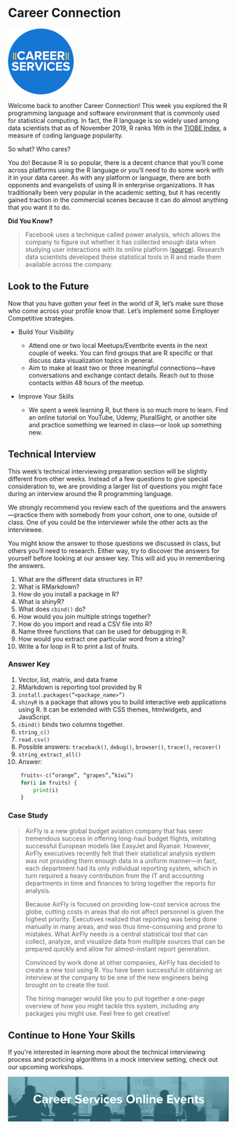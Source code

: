 # Career Connection

![career services logo](assets/logo.png)

Welcome back to another Career Connection! This week you explored the R programming language and software environment that is commonly used for statistical computing. In fact, the R language is so widely used among data scientists that as of November 2019, R ranks 16th in the [TIOBE Index](https://www.tiobe.com/tiobe-index/), a measure of coding language popularity.

So what? Who cares?

You do! Because R is so popular, there is a decent chance that you’ll come across platforms using the R language or you’ll need to do some work with it in your data career. As with any platform or language, there are both opponents and evangelists of using R in enterprise organizations. It has traditionally been very popular in the academic setting, but it has recently gained traction in the commercial scenes because it can do almost anything that you want it to do.

**Did You Know?**

> Facebook uses a technique called power analysis, which allows the company to figure out whether it has collected enough data when studying user interactions with its online platform ([source](https://www.fastcompany.com/3030063/why-the-r-programming-language-is-good-for-business)). Research data scientists developed these statistical tools in R and made them available across the company.

## Look to the Future

Now that you have gotten your feet in the world of R, let’s make sure those who come across your profile know that. Let’s implement some Employer Competitive strategies.

- Build Your Visibility

  - Attend one or two local Meetups/Eventbrite events in the next couple of weeks. You can find groups that are R specific or that discuss data visualization topics in general.
  - Aim to make at least two or three meaningful connections—have conversations and exchange contact details.
    Reach out to those contacts within 48 hours of the meetup.

- Improve Your Skills

  - We spent a week learning R, but there is so much more to learn. Find an online tutorial on YouTube, Udemy, PluralSight, or another site and practice something we learned in class—or look up something new.

## Technical Interview

This week’s technical interviewing preparation section will be slightly different from other weeks. Instead of a few questions to give special consideration to, we are providing a larger list of questions you might face during an interview around the R programming language.

We strongly recommend you review each of the questions and the answers—practice them with somebody from your cohort, one to one, outside of class. One of you could be the interviewer while the other acts as the interviewee.

You might know the answer to those questions we discussed in class, but others you’ll need to research. Either way, try to discover the answers for yourself before looking at our answer key. This will aid you in remembering the answers.

1. What are the different data structures in R?
2. What is RMarkdown?
3. How do you install a package in R?
4. What is shinyR?
5. What does `cbind()` do?
6. How would you join multiple strings together?
7. How do you import and read a CSV file into R?
8. Name three functions that can be used for debugging in R.
9. How would you extract one particular word from a string?
10. Write a for loop in R to print a list of fruits.

### Answer Key

1. Vector, list, matrix, and data frame
2. RMarkdown is reporting tool provided by R
3. `install.packages(“<package_name>”)`
4. `shinyR` is a package that allows you to build interactive web applications using R. It can be extended with CSS themes, htmlwidgets, and JavaScript.
5. `cbind()` binds two columns together.
6. `string_c()`
7. `read.csv()`
8. Possible answers: `traceback()`, `debug()`, `browser()`, `trace()`, `recover()`
9. `string_extract_all()`
10. Answer:

```py
    fruits<-c(“orange”, “grapes”,”kiwi”)
    for(i in fruits) {
        print(i)
    }
```

### Case Study

> AirFly is a new global budget aviation company that has seen tremendous success in offering long-haul budget flights, imitating successful European models like EasyJet and Ryanair. However, AirFly executives recently felt that their statistical analysis system was not providing them enough data in a uniform manner—in fact, each department had its only individual reporting system, which in turn required a heavy contribution from the IT and accounting departments in time and finances to bring together the reports for analysis.
>
> Because AirFly is focused on providing low-cost service across the globe, cutting costs in areas that do not affect personnel is given the highest priority. Executives realized that reporting was being done manually in many areas, and was thus time-consuming and prone to mistakes. What AirFly needs is a central statistical tool that can collect, analyze, and visualize data from multiple sources that can be prepared quickly and allow for almost-instant report generation.
>
> Convinced by work done at other companies, AirFly has decided to create a new tool using R. You have been successful in obtaining an interview at the company to be one of the new engineers being brought on to create the tool.
>
> The hiring manager would like you to put together a one-page overview of how you might tackle this system, including any packages you might use. Feel free to get creative!

## Continue to Hone Your Skills

If you're interested in learning more about the technical interviewing process and practicing algorithms in a mock interview setting, check out our upcoming workshops.

![Events banner](./assets/events.png)
